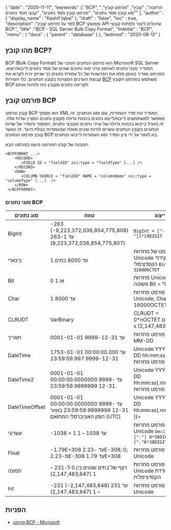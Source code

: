 {
  "date" : "2020-11-11",
  "keywords" :[ "BCP", "הרחבה", "קובץ", "פורמט קובץ", "סוג קובץ מסד נתונים", "פורמט קובץ מסד נתונים", "קבצי מסד נתונים" ],
  "author" : {
    "display_name" : "Kashif Iqbal"
},
  "draft" : "false",
  "toc" : true,
  "description" :"למד על פורמט קובץ BCP וממשקי API שיכולים ליצור ולפתוח קובצי BCP.",
  "title" :"BCP - SQL Server Bulk Copy Format",
  "linktitle" : "BCP",
  "menu" : {
    "docs" : {
      "parent" : "database"
}
},
  "lastmod" : "2020-08-12"
}

## מהו קובץ BCP?

BCP (Bulk Copy Format) הוא פורמט הנתונים הטכני של Microsoft SQL Server המגדיר מבני נתונים לאחסון ערכי סוגי נתונים שונים של מסד נתונים לייבוא/ייצוא. הפורמט מגדיר באופן מלא את הפרשנות של כל עמודת נתונים כך שניתן יהיה לקרוא את קבוצת הערכים המצוינת בקובץ הנתונים. כלי השירות [BCP](https://learn.microsoft.com/en-us/previous-versions/sql/sql-server-2008-r2/ms162802(v=sql.105)) משתמש בפורמט הקובץ BCP לקריאה נתונים מקובץ כזה ולזהות אותם.


## פורמט קובץ BCP

קובץ פורמט BCP הוא מסמך XML המגדיר את סדר העמודות, שם וסוג הנתונים. זה מאפשר למשתמשים לייבא/לייצא נתונים בכמות גדולה מקובץ נתונים המציין שדות אלה. זה מועיל בייבוא בכמות גדולה של ערכי נתונים מקובצי נתונים. המספר והסדר של שדות הנתונים בקובץ הנתונים עשויים להיות שונים מאלה שבעמודות טבלת היעד. זה כאשר קובץ פורמט הנתונים BCP בא לעזור על ידי ציון הסדר וסוג העמודות לייבוא הנתונים.

המבנה של קובץ הפורמט מיוצג בפורמט הבא.

```
<BCPFORMAT ...>
    <RECORD>
       <FIELD ID = "fieldID" xsi:type = "fieldType" [...] />
    </RECORD>
    <ROW>
       <COLUMN SOURCE = "fieldID" NAME = "columnName" xsi:type = "columnType" [...]  />
    </ROW>
 </BCPFORMAT>
```

### סוגי נתונים BCP

|סוג נתונים|טווח|ייצוג|
---|---|---|
|BigInt|-263 (-9,223,372,036,854,775,808) עד 263-1 (9,223,372,036,854,775,807)|`BigInt = ["-"]1*19DIGIT`|
|בינארי|1 עד 8000 בתים|פורמט של מחרוזת Unicode בקידוד הקסדצימלי `Binary = 32000OCTET`|
|Bit|0 או 1|מחרוזת Unicode פשוטה Bit = "0" / "1"|
|Char|1 עד 8000|פורמט מחרוזת Unicode, Char = 16000OCTET|
|CLRUDT|VarBinary|CLRUDT = 0*nOCTET עם n = 4 x (2,147,483,647)|
|תאריך|0001-01-01 עד 9999-12-31|פורמט מחרוזת YYYY-MM-DD|
|DateTime|1753-01-01 00:00:00.000 עד 9999-12-31 23:59:59.997| Unicode YYYY-MM-DD hh:mm:ss[.nnn] פורמט מחרוזת|
|DateTime2|0001-01-01 00:00:00.0000000 עד 9999-12-31 23:59:59.9999999.| Unicode YYYY-MM-DD hh:mm:ss[.nnnnnnnn] פורמט מחרוזת|
|DateTimeOffset|0001-01-01 00:00:00.0000000 עד 9999-12-31 23:59:59.9999999 באזור הזמן האוניברסלי המתואם (UTC)| Unicode YYYY-MM-DD hh:mm:ss[.nnnnnn] [{+|-}hh:mm] פורמט מחרוזת|
|עשרוני|-1038 + 1 עד 1038 – 1|פורמט מחרוזת Unicode `Decimal = ["-"] 0*38DIGIT ["."0*38DIGIT]`|
|Float|-1.79E+308 עד -2.23E-308; 0; מ-2.23E-308 עד 1.79E+308|פורמט מחרוזת Unicode|
|תמונה|רצף של בתים שנעים בין 0 ל-231 – 1 (2,147,483,647)|פורמט מחרוזת Unicode מקודדת הקסדצימלית|
|Int|-231 (-2,147,483,648) עד 231 – 1 (2,147,483,647)|פורמט מחרוזת Unicode|

## הפניות

* [פורמט BCP - Microsoft](https://learn.microsoft.com/en-us/openspecs/sql_data_portability/ms-bcp/54965c4d-34c7-400d-b970-1007984315a5)

